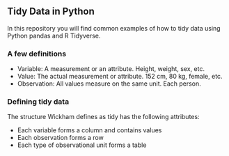 ## Tidy Data in Python

In this repository you will find common examples of how to tidy data using Python pandas and R Tidyverse.

### A few definitions
- Variable: A measurement or an attribute. Height, weight, sex, etc.
- Value: The actual measurement or attribute. 152 cm, 80 kg, female, etc.
- Observation: All values measure on the same unit. Each person.

### Defining tidy data
The structure Wickham defines as tidy has the following attributes:
- Each variable forms a column and contains values
- Each observation forms a row
- Each type of observational unit forms a table
